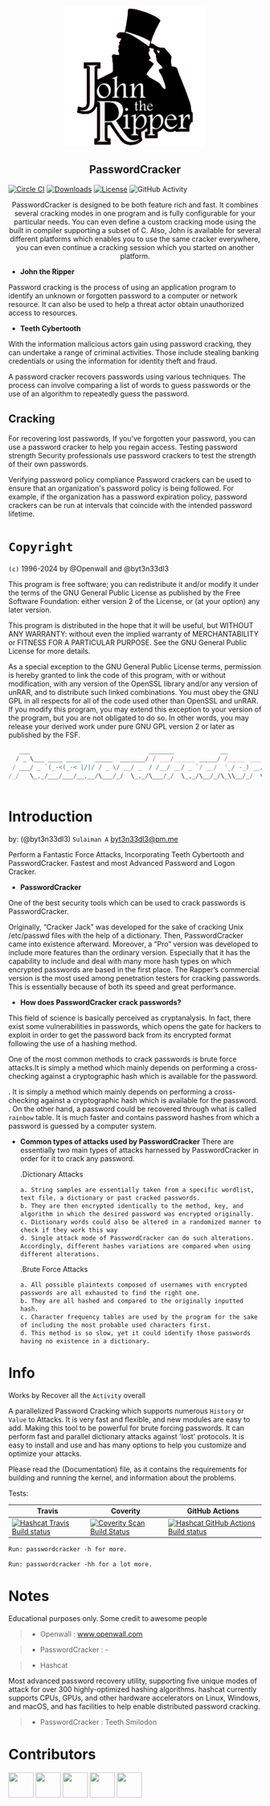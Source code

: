 <a href="https://github.com/byt3n33dl3/PasswordCracker"><p align="center">
<img width="280" height="280" src="/img/johntheripper.png">
</p></a>

<div align="center">
<h2>PasswordCracker</h2>
<p></div>

[![Circle CI](https://circleci.com/gh/openwall/john/tree/bleeding-jumbo.svg?style=shield)](https://circleci.com/gh/openwall/john/tree/bleeding-jumbo)
[![Downloads](https://img.shields.io/badge/Download-Linux%20-green.svg)](https://github.com/openwall/john-packages/releases)
[![License](https://img.shields.io/badge/License-GPL%20%2B-blue.svg)](https://github.com/openwall/john/blob/bleeding-jumbo/doc/LICENSE)
![GitHub Activity](https://img.shields.io/github/commit-activity/m/openwall/john?color=brown)

<div align="center">
PasswordCracker is designed to be both feature rich and fast. It combines several cracking modes in one program and is fully configurable for your particular needs. You can even define a custom cracking mode using the built in compiler supporting a subset of C. Also, John is available for several different platforms which enables you to use the same cracker everywhere, you can even continue a cracking session which you started on another platform.
<p></div>

* **John the Ripper**

Password cracking is the process of using an application program to identify an unknown or forgotten password to a computer or network resource. It can also be used to help a threat actor obtain unauthorized access to resources.

* **Teeth Cybertooth**

With the information malicious actors gain using password cracking, they can undertake a range of criminal activities. Those include stealing banking credentials or using the information for identity theft and fraud. 

A password cracker recovers passwords using various techniques. The process can involve comparing a list of words to guess passwords or the use of an algorithm to repeatedly guess the password.

## Cracking

For recovering lost passwords, If you've forgotten your password, you can use a password cracker to help you regain access. Testing password strength Security professionals use password crackers to test the strength of their own passwords.

Verifying password policy compliance Password crackers can be used to ensure that an organization's password policy is being followed. For example, if the organization has a password expiration policy, password crackers can be run at intervals that coincide with the intended password lifetime.

# `Copyright` 

`(c)` 1996-2024 by @Openwall and @byt3n33dl3

This program is free software; you can redistribute it and/or modify
it under the terms of the GNU General Public License as published by
the Free Software Foundation: either version 2 of the License, or
(at your option) any later version.

This program is distributed in the hope that it will be useful,
but WITHOUT ANY WARRANTY: without even the implied warranty of
MERCHANTABILITY or FITNESS FOR A PARTICULAR PURPOSE.  See the
GNU General Public License for more details.

As a special exception to the GNU General Public License terms,
permission is hereby granted to link the code of this program, with or
without modification, with any version of the OpenSSL library and/or any
version of unRAR, and to distribute such linked combinations. You must
obey the GNU GPL in all respects for all of the code used other than
OpenSSL and unRAR.  If you modify this program, you may extend this
exception to your version of the program, but you are not obligated to
do so. In other words, you may release your derived work under pure
GNU GPL version 2 or later as published by the FSF.

```js
   ___                                 _______             __          
  / _ \___ ____ ____    _____  _______/ / ___/______ _____/ /_____ ____
 / ___/ _ `(_-<(_-< |/|/ / _ \/ __/ _  / /__/ __/ _ `/ __/  '_/ -_) __/
/_/   \_,_/___/___/__,__/\___/_/  \_,_/\___/_/  \_,_/\__/_/\_\\__/_/  v3.0 
                                                                       
```

# Introduction

by: (@byt3n33dl3) `Sulaiman A` [byt3n33dl3@pm.me](mailto:byt3n33dl3@proton.me)

Perform a Fantastic Force Attacks, Incorporating Teeth Cybertooth and PasswordCracker. Fastest and most Advanced Password and Logon Cracker. 

* **PasswordCracker**

One of the best security tools which can be used to crack passwords is PasswordCracker.

Originally, “Cracker Jack” was developed for the sake of cracking Unix /etc/passwd files with the help of a dictionary. Then, PasswordCracker came into existence afterward. Moreover, a “Pro” version was developed to include more features than the ordinary version. Especially that it has the capability to include and deal with many more hash types on which encrypted passwords are based in the first place. The Rapper’s commercial version is the most used among penetration testers for cracking passwords. This is essentially because of both its speed and great performance.

* **How does PasswordCracker crack passwords?**

This field of science is basically perceived as cryptanalysis. In fact, there exist some vulnerabilities in passwords, which opens the gate for hackers to exploit in order to get the password back from its encrypted format following the use of a hashing method.

One of the most common methods to crack passwords is brute force attacks.It is simply a method which mainly depends on performing a cross-checking against a cryptographic hash which is available for the password.
  
  . It is simply a method which mainly depends on performing a cross-checking against a cryptographic hash which is available for the password.
  . On the other hand, a password could be recovered through what is called `rainbow` table. It is much faster and contains password hashes from which a password is guessed by a computer system.
  
* **Common types of attacks used by PasswordCracker**
  There are essentially two main types of attacks harnessed by PasswordCracker in order for it to crack any password.
  
    .Dictionary Attacks
    
      a. String samples are essentially taken from a specific wordlist, text file, a dictionary or past cracked passwords.
      b. They are then encrypted identically to the method, key, and algorithm in which the desired password was encrypted originally.
      c. Dictionary words could also be altered in a randomized manner to check if they work this way
      d. Single attack mode of PasswordCracker can do such alterations. Accordingly, different hashes variations are compared when using different alterations.
      
    .Brute Force Attacks
    
      a. All possible plaintexts composed of usernames with encrypted passwords are all exhausted to find the right one.
      b. They are all hashed and compared to the originally inputted hash.
      c. Character frequency tables are used by the program for the sake of including the most probable used characters first.
      d. This method is so slow, yet it could identify those passwords having no existence in a dictionary.

# Info

Works by Recover all the `Activity` overall

A parallelized Password Cracking which supports numerous `History` or `Value` to Attacks. It is very fast and flexible, and new modules are easy to add. Making this tool to be powerful for brute forcing passwords. It can perform fast and parallel dictionary attacks against 'lost' protocols. It is easy to install and use and has many options to help you customize and optimize your attacks.

Please read the (Documentation) file, as it contains the requirements for building and running the kernel, and information about the problems.

Tests:

Travis | Coverity | GitHub Actions
------ | -------- | --------------
[![Hashcat Travis Build status](https://travis-ci.org/hashcat/hashcat.svg?branch=master)](https://travis-ci.org/hashcat/hashcat) | [![Coverity Scan Build Status](https://scan.coverity.com/projects/11753/badge.svg)](https://scan.coverity.com/projects/hashcat) | [![Hashcat GitHub Actions Build status](https://github.com/hashcat/hashcat/actions/workflows/build.yml/badge.svg)](https://github.com/hashcat/hashcat/actions/workflows/build.yml)


```
Run: passwordcracker -h for more.
```
```
Run: passwordcracker -hh for a lot more.
```

# Notes

Educational purposes only. Some credit to awesome people
>- Openwall : www.openwall.com

>- PasswordCracker : -

>- Hashcat

Most advanced password recovery utility, supporting five unique modes of attack for over 300 highly-optimized hashing algorithms. hashcat currently supports CPUs, GPUs, and other hardware accelerators on Linux, Windows, and macOS, and has facilities to help enable distributed password cracking.

>- PasswordCracker : Teeth Smilodon

# Contributors

<p align="left">
<a href="https://github.com/byt3n33dl3"><img src="https://avatars.githubusercontent.com/u/151133481?v=4" width="50" height="50" alt="" style="max-width: 100%;"></a>
<a href="https://github.com/openwall"><img src="https://avatars.githubusercontent.com/u/1579552?s=200&v=4" width="50" height="50" alt="" style="max-width: 100%;"></a>
<a href="https://github.com/magnumripper"><img src="https://avatars.githubusercontent.com/u/1268598?v=4" width="50" height="50" alt="" style="max-width: 100%;"></a>
<a href="https://github.com/offensive-security"><img src="https://avatars.githubusercontent.com/u/2352090?v=4" width="50" height="50" alt="" style="max-width: 100%;"></a>
<a href="https://github.com/byt3exec"><img src="https://avatars.githubusercontent.com/u/160317126?v=4" width="50" height="50" alt="" style="max-width: 100%;"></a>
</p>